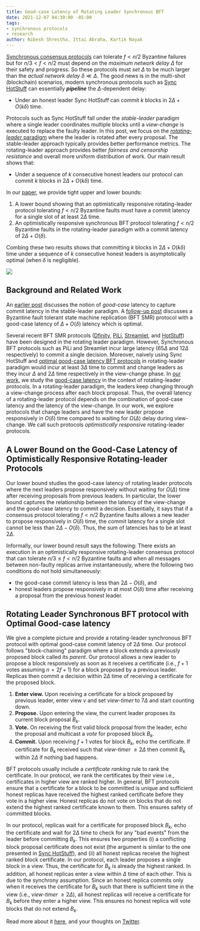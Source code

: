 ```yaml
---
title: Good-case Latency of Rotating Leader Synchronous BFT
date: 2021-12-07 04:39:00 -05:00
tags:
- synchronous protocols
- research
author: Nibesh Shrestha, Ittai Abraha, Kartik Nayak
---
```


[Synchronous consensus protocols](https://decentralizedthoughts.github.io/2019-11-11-authenticated-synchronous-bft/) can tolerate $f < n/2$ Byzantine failures but for $n/3 <f <n/2$ must depend on the *maximum network delay* $\Delta$ for their safety and progress. So these protocols must *set* $\Delta$ to be much larger than the *actual network delay* $\delta \ll \Delta$. The good news is in the multi-shot (blockchain) scenarios, modern synchronous protocols such as [Sync HotStuff](https://decentralizedthoughts.github.io/2019-11-12-Sync-HotStuff/) can essentially ***pipeline*** the $\Delta$-dependent delay:


* Under an honest leader Sync HotStuff can commit $k$ blocks in $2\Delta+O(k\delta)$ time. 

Protocols such as Sync HotStuff fall under the *stable-leader* paradigm where a single leader coordinates multiple blocks until a *view-change* is executed to replace the faulty leader. In this post, we focus on the [*rotating-leader* paradigm](https://decentralizedthoughts.github.io/2019-06-23-what-is-the-difference-between/) where the leader is rotated after every proposal. The stable-leader approach typically provides better performance metrics. The rotating-leader approach provides better *fairness and censorship resistance* and overall more uniform distribution of work. Our main result shows that:
* Under a sequence of $k$ consecutive honest leaders our protocol can commit $k$ blocks in $2\Delta+O(k\delta)$ time.



In our [paper](https://eprint.iacr.org/2021/1138.pdf), we provide tight upper and lower bounds:

1. A lower bound showing that an optimistically responsive rotating-leader protocol tolerating $f < n/2$ Byzantine faults must have a commit latency for a single slot of at least $2\Delta$ time.
2. An optimistically responsive synchronous BFT protocol tolerating $f < n/2$ Byzantine faults in the rotating-leader paradigm with a commit latency of $2\Delta + O(\delta)$.

Combing these two results shows that committing $k$ blocks in $2\Delta+O(k\delta)$ time under a sequence of $k$ consecutive honest leaders is asymptotically optimal (when $\delta$ is negligible).  


![](https://i.imgur.com/xqg7ZRJ.png)




<!---
This [previous post](https://decentralizedthoughts.github.io/2021-02-28-good-case-latency-of-byzantine-broadcast-a-complete-categorization/) discusses the notion of *good-case latency*, to capture latency to *commit a decision* when the designated sender or leader is *honest*. The [Sync hotstuff paper](https://eprint.iacr.org/2019/270.pdf) observes that the DLS lower bound implies that any synchronous consensus protocol tolerating $f < n/2$ Byzantine failures must incur at least $\Delta$ time to commit a decision. This [follow-up post](https://decentralizedthoughts.github.io/2021-03-09-good-case-latency-of-byzantine-broadcast-the-synchronous-case/) discusses a Byzantine fault tolerant state machine replication (BFT SMR) protocol with a good-case latency of $\Delta + O(\delta)$ latency which is optimal. Such protocols fall under a *stable-leader* paradigm where a *single leader* coordinates the participating replicas into reaching consensus. In general, stable-leader protocols are generally favored for their high throughput and better latency as they avoid a complicated and expensive *view-change* phase as long as the current leader is honest.
-->


## Background and Related Work

An [earlier post](https://decentralizedthoughts.github.io/2021-02-28-good-case-latency-of-byzantine-broadcast-a-complete-categorization/) discusses the notion of *good-case* latency to capture commit latency in the stable-leader paradigm. A [follow-up post](https://decentralizedthoughts.github.io/2021-03-09-good-case-latency-of-byzantine-broadcast-the-synchronous-case/) discusses a Byzantine fault tolerant state machine replication (BFT SMR) protocol with a good-case latency of $\Delta + O(\delta)$ latency which is optimal.
<!--- The [Sync hotstuff paper](https://eprint.iacr.org/2019/270.pdf) observes that the DLS lower bound implies that any synchronous consensus protocol tolerating $f < n/2$ Byzantine failures must incur at least $\Delta$ time to commit a decision. --> 

Several recent BFT SMR protocols ([Dfinity](https://arxiv.org/pdf/1805.04548.pdf), [PiLi](https://eprint.iacr.org/2018/980.pdf), [Streamlet](https://decentralizedthoughts.github.io/2020-05-14-streamlet/), and [HotStuff](https://dl.acm.org/doi/10.1145/3293611.3331591)) have been designed in the rotating leader paradigm. However, Synchronous BFT protocols such as PiLi and Streamlet incur large latency ($65\Delta$ and $12\Delta$ respectively) to commit a single decision. Moreover, naively using Sync HotStuff and [optimal good-case latency BFT protocols](https://decentralizedthoughts.github.io/2021-03-09-good-case-latency-of-byzantine-broadcast-the-synchronous-case/) in rotating-leader paradigm would incur at least $3\Delta$ time to commit and change leaders as they incur $\Delta$ and $2\Delta$ time respectively in the view-change phase. In [our work](https://eprint.iacr.org/2021/1138.pdf), we study the [good-case latency](https://decentralizedthoughts.github.io/2021-02-28-good-case-latency-of-byzantine-broadcast-a-complete-categorization/) in the context of rotating-leader protocols. In a rotating-leader paradigm, the leaders keep changing through a view-change process after each block proposal. Thus, the overall latency of a rotating-leader protocol depends on the combination of good-case latency and the latency of the view-change. In our work, we explore protocols that change leaders and have the new leader propose responsively in $O(\delta)$ time compared to waiting for $\Omega(\Delta)$ delay during view-change. We call such protocols *optimistically responsive* rotating-leader protocols.


## A Lower Bound on the Good-Case Latency of Optimistically Responsive Rotating-leader Protocols
Our lower bound studies the good-case latency of rotating leader protocols where the next leaders propose responsively without waiting for $\Omega(\Delta)$ time after receiving proposals from previous leaders. In particular, the lower bound captures the relationship between the latency of the view-change and the good-case latency to commit a decision. Essentially, it says that if a consensus protocol tolerating $f <  n/2$ Byzantine faults allows a new leader to propose responsively in $O(\delta)$ time, the commit latency for a single slot cannot be less than $2\Delta-O(\delta)$. Thus, the sum of latencies has to be at least $2\Delta$.

Informally, our lower bound result says the following:
There exists an execution in an optimistically responsive rotating-leader consensus protocol that can tolerate $n/3 \le f < n/2$ Byzantine faults and when all messages between non-faulty replicas arrive instantaneously, where the following two conditions do not hold simultaneously:  
  - the good-case commit latency is less than $2\Delta-O(\delta)$, and 
  - honest leaders propose responsively in at most $O(\delta)$ time after receiving a proposal from the previous honest leader.



## Rotating Leader Synchronous BFT protocol with Optimal Good-case latency
We give a complete picture and provide a rotating-leader synchronous BFT protocol with optimal good-case commit latency of $2\Delta$ time. Our protocol follows "block-chaining" paradigm where a block extends a previously proposed block called its *parent*. Our protocol allows a new leader to propose a block responsively as soon as it receives a certificate (i.e., $f+1$ votes assuming $n=2f+1$) for a block proposed by a previous leader. Replicas then commit a decision within $2\Delta$ time of receiving a certificate for the proposed block.

1. **Enter view.** Upon receiving a certificate for a block proposed by previous leader, enter view $v$ and set *view-timer* to $7\Delta$ and start counting down.
2. **Propose.** Upon entering the view, the current leader proposes its current block proposal $B_k$.
3. **Vote.** On receiving the first valid block proposal from the leader, echo the proposal and multicast a *vote* for proposed block $B_k$. 
5. **Commit.** Upon receiving $f+1$ votes for block $B_k$, echo the certificate. If certificate for $B_k$ received such that *view-timer* $\ge 2\Delta$ then commit $B_k$ within $2\Delta$ if nothing bad happens.

BFT protocols usually include a *certificate ranking* rule to rank the certificate. In our protocol, we rank the certificates by their view i.e., certificates in higher view are ranked higher. In general, BFT protocols ensure that a certificate for a block to be committed is unique and sufficient honest replicas have received the highest ranked certificate before they vote in a higher view. Honest replicas do not vote on blocks that do not extend the highest ranked certificate known to them. This ensures safety of committed blocks.

In our protocol, replicas wait for a certificate for proposed block $B_k$, echo the certificate and wait for $2\Delta$ time to check for any "bad events" from the leader before committing $B_k$. This ensures two properties (i) a conflicting block proposal certificate does not exist (the argument is similar to the one presented in [Sync HotStuff](https://decentralizedthoughts.github.io/2019-11-12-Sync-HotStuff/)), and (ii) all honest replicas receive the highest ranked block certificate. In our protocol, each leader proposes a single block in a view. Thus, the certificate for $B_k$ is already the highest ranked. In addition, all honest replicas enter a view within $\Delta$ time of each other. This is due to the synchrony assumption. Since an honest replica commits only when it receives the certificate for $B_k$ such that there is sufficient time in the view (i.e., *view-timer* $\ge 2\Delta$), all honest replicas will receive a certificate for $B_k$ before they enter a higher view. This ensures no honest replica will vote blocks that do not extend $B_k$.

<!---
In general, BFT protocols include a *certificate ranking rule* to rank certificates. For simplicity, we rank certificates by their view such that certificates from higher views are ranked higher. Consensus protocols generally require that all honest replicas receive and lock on a certificate for a block $B_h$ to be committed to ensure no honest replicas vote for blocks that do not extend $B_h$ to ensure safety of a commit. In prior protocols such as [Sync HotStuff](https://decentralizedthoughts.github.io/2019-11-12-Sync-HotStuff/), this was achieved by waiting for $\Omega(\Delta)$ time during the view-change phase and inherently make the protocol non-responsive. To make the protocol responsive, we perform a responsive view-change as soon as a certificate for the proposed block $B_k$ is received.  Replicas can responsively receive the vote messages and hence the certificate. In addition, a single block is proposed in a view. Thus, if the next leader receives the certificate for the current proposed value, it can propose immediately as it is already the highest ranked certificate and all honest replicas will vote for the block extending this certificate.

(Work in Progress)
before starting a *commit-timer* to commit the proposal and forwards the received certificate.
As mentioned before, we need to ensure that all honest replicas receive a certificate for the proposed block to be committed. This is ensured by starting the *commit-timer* only after receiving the $f+1$ vote messages for the proposed block i.e., the certificate.
Replicas multicast the certificate and wait for *$2\Delta$*. If no bad events are detected during that time, replicas commit the proposed block. Waiting for $2\Delta$ time after multicasting the certificate ensures (i) no honest replicas vote for a conflicting proposal in the view; thus a conflicting block certificate cannot exist in the view, and (ii) all honest replicas receive the certificate. Thus, honest replicas will not vote for blocks that do not extend the certificate of the committed block.
-->

Read more about it [here](https://eprint.iacr.org/2021/1138.pdf), and your thoughts on [Twitter](https://twitter.com/ittaia/status/1468159598112788485?s=20&t=0uPOdnjhqf0lEekSPZ2QMA).